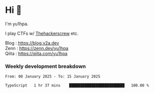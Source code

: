 # Hi 👋

I'm yu1hpa.

I play CTFs w/ [Thehackerscrew](https://www.thehackerscrew.team/) etc.

Blog : https://blog.y2a.dev  
Zenn : https://zenn.dev/yu1hpa  
Qiita : https://qiita.com/yu1hpa  

### Weekly development breakdown

<!--START_SECTION:waka-->

```txt
From: 08 January 2025 - To: 15 January 2025

TypeScript   1 hr 37 mins    █████████████████████████   100.00 %
```

<!--END_SECTION:waka-->


